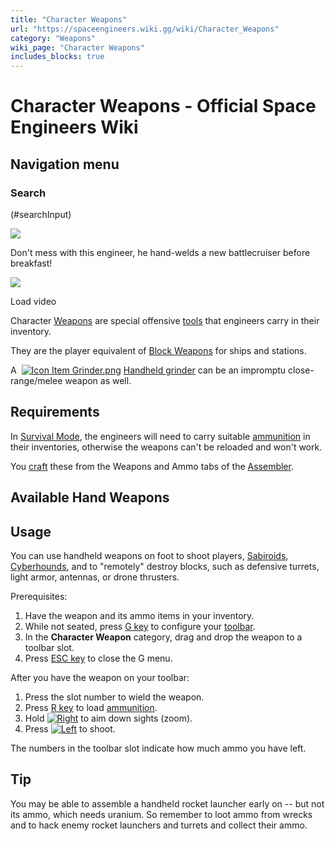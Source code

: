 ```yaml
---
title: "Character Weapons"
url: "https://spaceengineers.wiki.gg/wiki/Character_Weapons"
category: "Weapons"
wiki_page: "Character Weapons"
includes_blocks: true
---
```


# Character Weapons - Official Space Engineers Wiki

## Navigation menu

### Search

(#searchInput)

[![](https://spaceengineers.wiki.gg/images/thumb/Character-weapons.jpg/320px-Character-weapons.jpg?9c4bc2)](https://spaceengineers.wiki.gg/wiki/File:Character-weapons.jpg)

Don't mess with this engineer, he hand-welds a new battlecruiser before breakfast!

![](https://i.ytimg.com/vi/Z5Z5BUa4xzc/hqdefault.jpg)

Load video

Character [Weapons](https://spaceengineers.wiki.gg/wiki/Weapon "Weapon") are special offensive [tools](https://spaceengineers.wiki.gg/wiki/Character_Tools "Character Tools") that engineers carry in their inventory.

They are the player equivalent of [Block Weapons](https://spaceengineers.wiki.gg/wiki/Block_Weapons "Block Weapons") for ships and stations.

A  [![Icon Item Grinder.png](https://spaceengineers.wiki.gg/images/thumb/Icon_Item_Grinder.png/21px-Icon_Item_Grinder.png?66b933)](https://spaceengineers.wiki.gg/wiki/Grinder_\(Tool\) "Grinder (Tool)") [Handheld grinder](https://spaceengineers.wiki.gg/wiki/Grinder_\(Tool\) "Grinder (Tool)") can be an impromptu close-range/melee weapon as well.

## Requirements

In [Survival Mode](https://spaceengineers.wiki.gg/wiki/Survival_Mode "Survival Mode"), the engineers will need to carry suitable [ammunition](https://spaceengineers.wiki.gg/wiki/Ammunition "Ammunition") in their inventories, otherwise the weapons can't be reloaded and won't work.

You [craft](https://spaceengineers.wiki.gg/wiki/Production "Production") these from the Weapons and Ammo tabs of the [Assembler](https://spaceengineers.wiki.gg/wiki/Assembler "Assembler").

## Available Hand Weapons

## Usage

You can use handheld weapons on foot to shoot players, [Sabiroids](https://spaceengineers.wiki.gg/wiki/Sabiroids "Sabiroids"), [Cyberhounds](https://spaceengineers.wiki.gg/wiki/Cyberhounds "Cyberhounds"), and to "remotely" destroy blocks, such as defensive turrets, light armor, antennas, or drone thrusters.

Prerequisites:

1.  Have the weapon and its ammo items in your inventory.
2.  While not seated, press [G key](https://spaceengineers.wiki.gg/wiki/Key_Bindings "Key Bindings") to configure your [toolbar](https://spaceengineers.wiki.gg/wiki/Toolbar "Toolbar").
3.  In the **Character Weapon** category, drag and drop the weapon to a toolbar slot.
4.  Press [ESC key](https://spaceengineers.wiki.gg/wiki/Key_Bindings "Key Bindings") to close the G menu.

After you have the weapon on your toolbar:

1.  Press the slot number to wield the weapon.
2.  Press [R key](https://spaceengineers.wiki.gg/wiki/Key_Bindings "Key Bindings") to load [ammunition](https://spaceengineers.wiki.gg/wiki/Ammunition "Ammunition").
3.  Hold [![Right](https://commons.wiki.gg/images/thumb/Keyboard_White_Mouse_Right.png/20px-Keyboard_White_Mouse_Right.png?3581de)](https://spaceengineers.wiki.gg/wiki/File:Keyboard_White_Mouse_Right.png "Right") to aim down sights (zoom).
4.  Press [![Left](https://commons.wiki.gg/images/thumb/Keyboard_White_Mouse_Left.png/20px-Keyboard_White_Mouse_Left.png?c1a406)](https://spaceengineers.wiki.gg/wiki/File:Keyboard_White_Mouse_Left.png "Left") to shoot.

The numbers in the toolbar slot indicate how much ammo you have left.

## Tip

You may be able to assemble a handheld rocket launcher early on -- but not its ammo, which needs uranium. So remember to loot ammo from wrecks and to hack enemy rocket launchers and turrets and collect their ammo.